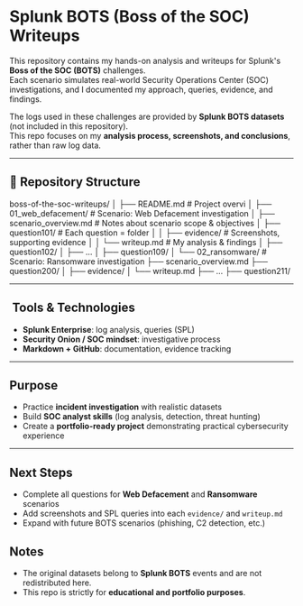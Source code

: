 # Splunk BOTS (Boss of the SOC) Writeups

This repository contains my hands-on analysis and writeups for Splunk's **Boss of the SOC (BOTS)** challenges.  
Each scenario simulates real-world Security Operations Center (SOC) investigations, and I documented my approach, queries, evidence, and findings.

The logs used in these challenges are provided by **Splunk BOTS datasets** (not included in this repository).  
This repo focuses on my **analysis process, screenshots, and conclusions**, rather than raw log data.

---

## 📂 Repository Structure

boss-of-the-soc-writeups/
│
├── README.md                 # Project overvi
│
├── 01_web_defacement/        # Scenario: Web Defacement investigation
│   ├── scenario_overview.md   # Notes about scenario scope & objectives
│   ├── question101/           # Each question = folder
│   │   ├── evidence/          # Screenshots, supporting evidence
│   │   └── writeup.md         # My analysis & findings
│   ├── question102/
│   ├── …
│   ├── question109/
│
└── 02_ransomware/            # Scenario: Ransomware investigation
├── scenario_overview.md
├── question200/
│   ├── evidence/
│   └── writeup.md
├── …
├── question211/

---

## ️ Tools & Technologies

- **Splunk Enterprise**: log analysis, queries (SPL)
- **Security Onion / SOC mindset**: investigative process
- **Markdown + GitHub**: documentation, evidence tracking

---

## Purpose

- Practice **incident investigation** with realistic datasets  
- Build **SOC analyst skills** (log analysis, detection, threat hunting)  
- Create a **portfolio-ready project** demonstrating practical cybersecurity experience  

---

## Next Steps

- Complete all questions for **Web Defacement** and **Ransomware** scenarios  
- Add screenshots and SPL queries into each `evidence/` and `writeup.md`  
- Expand with future BOTS scenarios (phishing, C2 detection, etc.)  


## Notes

- The original datasets belong to **Splunk BOTS** events and are not redistributed here.  
- This repo is strictly for **educational and portfolio purposes**.  

